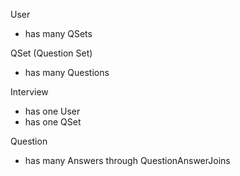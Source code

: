 User

- has many QSets

QSet (Question Set)

- has many Questions

Interview

- has one User
- has one QSet

Question

- has many Answers through QuestionAnswerJoins
